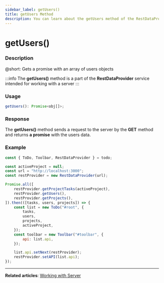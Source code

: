 ```yaml
---
sidebar_label: getUsers()
title: getUsers Method
description: You can learn about the getUsers method of the RestDataProvider in the documentation of the DHTMLX JavaScript To Do List library. Browse developer guides and API reference, try out code examples and live demos, and download a free 30-day evaluation version of DHTMLX To Do List.
---
```


# getUsers()

### Description

@short: Gets a promise with an array of users objects

:::info
The **getUsers()** method is a part of the **RestDataProvider** service intended for working with a server
:::

### Usage

~~~js
getUsers(): Promise<obj[]>;
~~~

### Response

The **getUsers()** method sends a request to the server by the **GET** method and returns **a promise** with the users data.


### Example

~~~js {5,9}
const { ToDo, Toolbar, RestDataProvider } = todo;

const activeProject = null;
const url = "http://localhost:3000";
const restProvider = new RestDataProvider(url);

Promise.all([
    restProvider.getProjectTasks(activeProject),
    restProvider.getUsers(),
    restProvider.getProjects(),
]).then(([tasks, users, projects]) => {
    const list = new ToDo("#root", {
        tasks,
        users,
        projects,
        activeProject,
    });
    const toolbar = new Toolbar("#toolbar", {
        api: list.api,
    });

    list.api.setNext(restProvider);
    restProvider.setAPI(list.api);
});
~~~

---

**Related articles**: [Working with Server](guides/working_with_server.md)